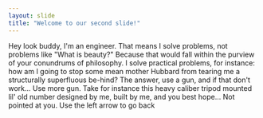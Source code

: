 ```yaml
---
layout: slide
title: "Welcome to our second slide!"
---
```

Hey look buddy, I'm an engineer. That means I solve problems, not problems like "What is beauty?" Because that would fall within the purview of your conundrums of philosophy. I solve practical problems, for instance: how am I going to stop some mean mother Hubbard from tearing me a structurally superfluous be-hind? The answer, use a gun, and if that don't work... Use more gun. Take for instance this heavy caliber tripod mounted lil' old number designed by me, built by me, and you best hope... Not pointed at you.
Use the left arrow to go back
